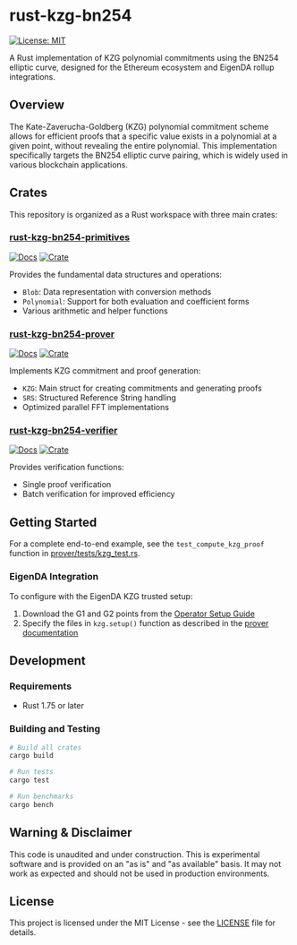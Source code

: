 # rust-kzg-bn254

[![License: MIT](https://img.shields.io/badge/License-MIT-yellow.svg)](https://opensource.org/licenses/MIT)

A Rust implementation of KZG polynomial commitments using the BN254 elliptic curve, designed for the Ethereum ecosystem and EigenDA rollup integrations.

## Overview

The Kate-Zaverucha-Goldberg (KZG) polynomial commitment scheme allows for efficient proofs that a specific value exists in a polynomial at a given point, without revealing the entire polynomial. This implementation specifically targets the BN254 elliptic curve pairing, which is widely used in various blockchain applications.

## Crates

This repository is organized as a Rust workspace with three main crates:

### [rust-kzg-bn254-primitives](./primitives)

[![Docs](https://docs.rs/rust-kzg-bn254-primitives/badge.svg)](https://docs.rs/rust-kzg-bn254-primitives/latest/rust_kzg_bn254_primitives/)
[![Crate](https://img.shields.io/crates/v/rust-kzg-bn254-primitives.svg)](https://crates.io/crates/rust-kzg-bn254-primitives)

Provides the fundamental data structures and operations:
- `Blob`: Data representation with conversion methods
- `Polynomial`: Support for both evaluation and coefficient forms
- Various arithmetic and helper functions

### [rust-kzg-bn254-prover](./prover)

[![Docs](https://docs.rs/rust-kzg-bn254-prover/badge.svg)](https://docs.rs/rust-kzg-bn254-prover/latest/rust_kzg_bn254_prover/)
[![Crate](https://img.shields.io/crates/v/rust-kzg-bn254-prover.svg)](https://crates.io/crates/rust-kzg-bn254-prover)

Implements KZG commitment and proof generation:
- `KZG`: Main struct for creating commitments and generating proofs
- `SRS`: Structured Reference String handling
- Optimized parallel FFT implementations

### [rust-kzg-bn254-verifier](./verifier)

[![Docs](https://docs.rs/rust-kzg-bn254-verifier/badge.svg)](https://docs.rs/rust-kzg-bn254-verifier/latest/rust_kzg_bn254_verifier/)
[![Crate](https://img.shields.io/crates/v/rust-kzg-bn254-verifier.svg)](https://crates.io/crates/rust-kzg-bn254-verifier)

Provides verification functions:
- Single proof verification
- Batch verification for improved efficiency

## Getting Started

For a complete end-to-end example, see the `test_compute_kzg_proof` function in [prover/tests/kzg_test.rs](./prover/tests/kzg_test.rs).

### EigenDA Integration

To configure with the EigenDA KZG trusted setup:

1. Download the G1 and G2 points from the [Operator Setup Guide](https://github.com/Layr-Labs/eigenda-operator-setup)
2. Specify the files in `kzg.setup()` function as described in the [prover documentation](./prover/README.md)

## Development

### Requirements

- Rust 1.75 or later

### Building and Testing

```bash
# Build all crates
cargo build

# Run tests
cargo test

# Run benchmarks
cargo bench
```

## Warning & Disclaimer

This code is unaudited and under construction. This is experimental software and is provided on an "as is" and "as available" basis. It may not work as expected and should not be used in production environments.

## License

This project is licensed under the MIT License - see the [LICENSE](./LICENSE) file for details.